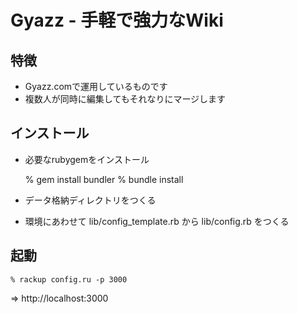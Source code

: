 # Gyazz - 手軽で強力なWiki

## 特徴

* Gyazz.comで運用しているものです
* 複数人が同時に編集してもそれなりにマージします

## インストール

* 必要なrubygemをインストール

    % gem install bundler
    % bundle install

* データ格納ディレクトリをつくる
* 環境にあわせて lib/config_template.rb から lib/config.rb をつくる

## 起動

    % rackup config.ru -p 3000

=> http://localhost:3000
